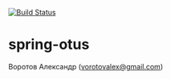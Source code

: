[![Build Status](https://travis-ci.org/aleksvv/spring-otus.svg?branch=hw1)](https://travis-ci.org/aleksvv/spring-otus)


# spring-otus

Воротов Александр (vorotovalex@gmail.com)
